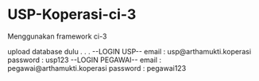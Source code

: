 # USP-Koperasi-ci-3
Menggunakan framework ci-3
<p>
upload database dulu
.
.
.
--LOGIN USP--
email : usp@arthamukti.koperasi
password : usp123
--LOGIN PEGAWAI--
email : pegawai@arthamukti.koperasi
password : pegawai123
